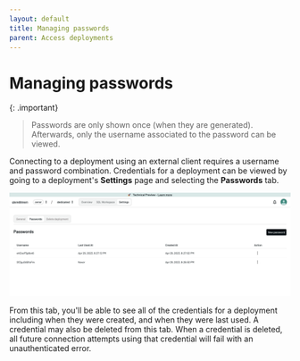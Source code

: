 ```yaml
---
layout: default
title: Managing passwords
parent: Access deployments
---
```


# Managing passwords

{: .important}

> Passwords are only shown once (when they are generated). Afterwards, only the
> username associated to the password can be viewed.

Connecting to a deployment using an external client requires a username and
password combination. Credentials for a deployment can be viewed by going to a
deployment's **Settings** page and selecting the **Passwords** tab.

![Manage passwords]

From this tab, you'll be able to see all of the credentials for a deployment
including when they were created, and when they were last used. A credential may
also be deleted from this tab. When a credential is deleted, all future
connection attempts using that credential will fail with an unauthenticated
error.

[Manage passwords]: /assets/images/manage-password.png
